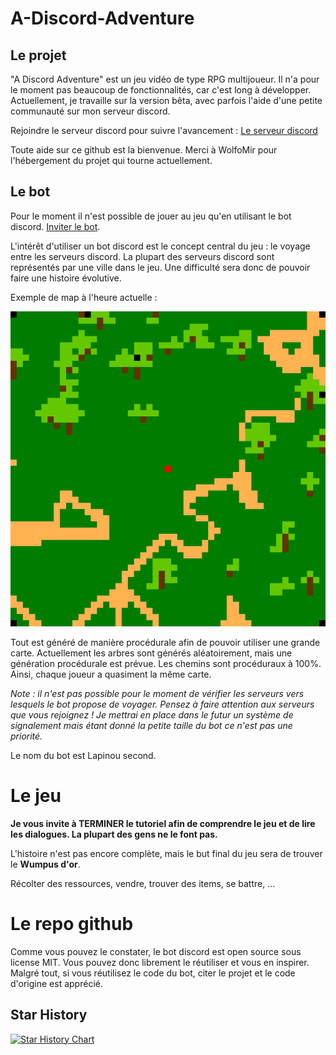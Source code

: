 # A-Discord-Adventure

## Le projet

"A Discord Adventure" est un jeu vidéo de type RPG multijoueur. Il n'a pour le moment pas beaucoup de fonctionnalités,
car c'est long à développer. Actuellement, je travaille sur la version bêta, avec parfois l'aide d'une petite communauté
sur mon serveur discord.

Rejoindre le serveur discord pour suivre l'avancement : [Le serveur discord](https://discord.gg/gq3WuZ2uSR)

Toute aide sur ce github est la bienvenue. Merci à WolfoMir pour l'hébergement du projet qui tourne actuellement.

## Le bot

Pour le moment il n'est possible de jouer au jeu qu'en utilisant le bot
discord. [Inviter le bot](https://discord.com/api/oauth2/authorize?client_id=854378559539511346&permissions=542058610129&scope=applications.commands%20bot).

L'intérêt d'utiliser un bot discord est le concept central du jeu : le voyage entre les serveurs discord. La plupart des
serveurs discord sont représentés par une ville dans le jeu. Une difficulté sera donc de pouvoir faire une histoire
évolutive.

Exemple de map à l'heure actuelle :

![Exemple de map](map_exemple1.png)

Tout est généré de manière procédurale afin de pouvoir utiliser une grande carte. Actuellement les arbres sont générés
aléatoirement, mais une génération procédurale est prévue. Les chemins sont procéduraux à 100%. Ainsi, chaque joueur a
quasiment la même carte.

_Note : il n'est pas possible pour le moment de vérifier les serveurs vers lesquels le bot propose de voyager. Pensez à
faire attention aux serveurs que vous rejoignez ! Je mettrai en place dans le futur un système de signalement mais étant
donné la petite taille du bot ce n'est pas une priorité._

Le nom du bot est Lapinou second.

# Le jeu

**Je vous invite à TERMINER le tutoriel afin de comprendre le jeu et de lire les dialogues. La plupart des gens ne le
font pas.**

L'histoire n'est pas encore complète, mais le but final du jeu sera de trouver le **Wumpus d'or**.

Récolter des ressources, vendre, trouver des items, se battre, ...

# Le repo github

Comme vous pouvez le constater, le bot discord est open source sous license MIT. Vous pouvez donc librement le
réutiliser et vous en inspirer. Malgré tout, si vous réutilisez le code du bot, citer le projet et le code d'origine est
apprécié.

## Star History

[![Star History Chart](https://api.star-history.com/svg?repos=Alexiscomete/A-Discord-Adventure&type=Date)](https://star-history.com/#Alexiscomete/A-Discord-Adventure&Date)
